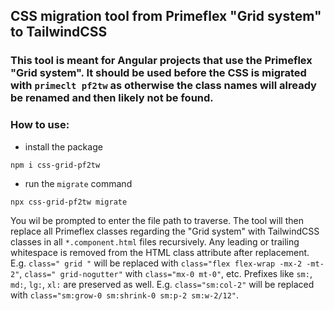 ## CSS migration tool from Primeflex "Grid system" to TailwindCSS

### This tool is meant for Angular projects that use the Primeflex "Grid system". It should be used before the CSS is migrated with `primeclt pf2tw` as otherwise the class names will already be renamed and then likely not be found.
### How to use:
- install the package
```
npm i css-grid-pf2tw
```
- run the `migrate` command
```
npx css-grid-pf2tw migrate
```
You wil be prompted to enter the file path to traverse. The tool will then replace all Primeflex classes regarding the "Grid system" with TailwindCSS classes in all `*.component.html` files recursively. Any leading or trailing whitespace is removed from the HTML class attribute after replacement. E.g. `class=" grid "` will be replaced with `class="flex flex-wrap -mx-2 -mt-2"`, `class=" grid-nogutter"` with `class="mx-0 mt-0"`, etc. Prefixes like `sm:`, `md:`, `lg:`, `xl:` are preserved as well. E.g. `class="sm:col-2"` will be replaced with `class="sm:grow-0 sm:shrink-0 sm:p-2 sm:w-2/12"`.


